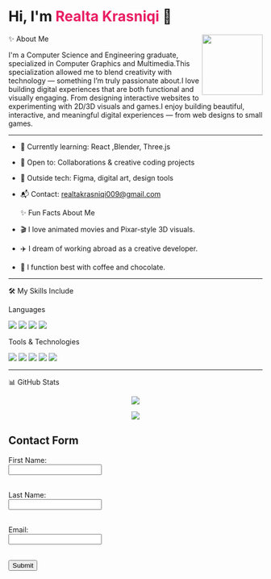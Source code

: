


<h1>Hi, I'm <span style="color:#e91e63;">Realta Krasniqi</span> 👋</h1>
<img align="right" src="https://i.pinimg.com/originals/82/0d/43/820d430a62d360cf71c4a46f1d305f9c.gif" width="120"/>

✨ About Me

I'm a Computer Science and Engineering graduate, specialized in Computer Graphics and Multimedia.This specialization allowed me to blend creativity with technology — something I’m truly passionate about.I love building digital experiences that are both functional and visually engaging. From designing interactive websites to experimenting with 2D/3D visuals and games.I enjoy building beautiful, interactive, and meaningful digital experiences — from web designs to small games.



---
- 🌱 Currently learning: React ,Blender, Three.js
- 🤝 Open to: Collaborations & creative coding projects
- 🎨 Outside tech: Figma, digital art, design tools
- 📬 Contact: realtakrasniqi009@gmail.com



  ✨ Fun Facts About Me

- 🎬 I love animated movies and Pixar-style 3D visuals.  
- ✈️ I dream of working abroad as a creative developer.  
- 🍫 I function best with coffee and chocolate.


---
🛠 My Skills Include

 Languages
<p>
  <img src="https://img.shields.io/badge/HTML5-E34F26?style=for-the-badge&logo=html5&logoColor=white" /> 
  <img src="https://img.shields.io/badge/CSS3-1572B6?style=for-the-badge&logo=css3&logoColor=white" />
  <img src="https://img.shields.io/badge/JavaScript-F7DF1E?style=for-the-badge&logo=javascript&logoColor=black" />
  <img src="https://img.shields.io/badge/C%23-239120?style=for-the-badge&logo=c-sharp&logoColor=white" />
</p>

 Tools & Technologies
<p>
  <img src="https://img.shields.io/badge/VS Code-007ACC?style=for-the-badge&logo=visualstudiocode&logoColor=white" />
  <img src="https://img.shields.io/badge/Git-F05032?style=for-the-badge&logo=git&logoColor=white" />
  <img src="https://img.shields.io/badge/GitHub-181717?style=for-the-badge&logo=github&logoColor=white" />
  <img src="https://img.shields.io/badge/Trello-0052CC?style=for-the-badge&logo=trello&logoColor=white" />
  <img src="https://img.shields.io/badge/Notion-000000?style=for-the-badge&logo=notion&logoColor=white" />
</p>





---

📊 GitHub Stats


<p align="center">
  <img src="https://github-readme-stats.vercel.app/api?username=realta-alta&show_icons=true&theme=radical" />
</p>

<p align="center">
  <img src="https://github-readme-streak-stats.herokuapp.com?user=realta-alta&theme=radical&date_format=M%20j%5B%2C%20Y%5D" />
  <br/>

</p>

<!DOCTYPE html>
<html lang="en">
<head>
  <meta charset="UTF-8" />
  <title>Simple Form</title>
</head>
<body>

<h2>Contact Form</h2>

<form id="contactForm">
  <label for="fname">First Name:</label><br />
  <input type="text" id="fname" name="firstname" required /><br /><br />
  
  <label for="lname">Last Name:</label><br />
  <input type="text" id="lname" name="lastname" required /><br /><br />
  
  <label for="email">Email:</label><br />
  <input type="email" id="email" name="email" required /><br /><br />
  
  <input type="submit" value="Submit" />
</form>

<script>
  document.getElementById('contactForm').addEventListener('submit', function(e) {
    e.preventDefault();

    const firstName = document.getElementById('fname').value.trim();
    const lastName = document.getElementById('lname').value.trim();
    const email = document.getElementById('email').value.trim();

    if (!firstName || !lastName || !email) {
      alert('Please fill in all fields.');
      return;
    }

    alert(`Thank you, ${firstName} ${lastName}! We received your email: ${email}`);
    
    // Pas alert, mund ta pastroni formën nëse dëshironi:
    this.reset();
  });
</script>

</body>
</html>











  

